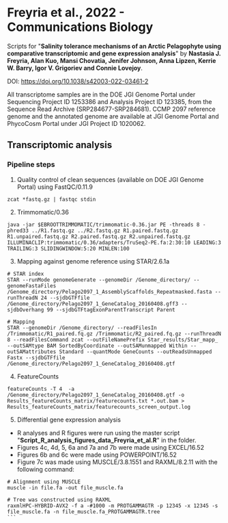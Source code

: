 # Freyria et al., 2022 - Communications Biology

Scripts for "**Salinity tolerance mechanisms of an Arctic Pelagophyte using comparative transcriptomic and gene expression analysis**" 
by **Nastasia J. Freyria, Alan Kuo, Mansi Chovatia, Jenifer Johnson, Anna Lipzen, Kerrie W. Barry, Igor V. Grigoriev and Connie Lovejoy**.

DOI: https://doi.org/10.1038/s42003-022-03461-2

All transcriptome samples are in the DOE JGI Genome Portal under Sequencing Project ID 1253386 and Analysis Project ID 123385, from the Sequence Read Archive (SRP284677-SRP284681). CCMP 2097 reference genome and the annotated genome are available at JGI Genome Portal and PhycoCosm Portal under JGI Project ID 1020062.

## Transcriptomic analysis

### Pipeline steps
1. Quality control of clean sequences (available on DOE JGI Genome Portal) using FastQC/0.11.9
```
zcat *fastq.gz | fastqc stdin
```
2. Trimmomatic/0.36
```
java -jar $EBROOTTRIMMOMATIC/trimmomatic-0.36.jar PE -threads 8 -phred33 ../R1.fastq.gz ../R2.fastq.gz R1.paired.fastq.gz R1.unpaired.fastq.gz R2.paired.fastq.gz R2.unpaired.fastq.gz ILLUMINACLIP:trimmomatic/0.36/adapters/TruSeq2-PE.fa:2:30:10 LEADING:3 TRAILING:3 SLIDINGWINDOW:5:20 MINLEN:100
```
3. Mapping against genome reference using STAR/2.6.1a
```
# STAR index
STAR --runMode genomeGenerate --genomeDir /Genome_directory/ --genomeFastaFiles /Genome_directory/Pelago2097_1_AssemblyScaffolds_Repeatmasked.fasta --runThreadN 24 --sjdbGTFfile /Genome_directory/Pelago2097_1_GeneCatalog_20160408.gff3 --sjdbOverhang 99 --sjdbGTFtagExonParentTranscript Parent

# Mapping
STAR --genomeDir /Genome_directory/ --readFilesIn /Trimmomatic/R1_paired.fq.gz /Trimmomatic/R2_paired.fq.gz --runThreadN 8 --readFilesCommand zcat --outFileNamePrefix Star_results/Star_mapp_ --outSAMtype BAM SortedByCoordinate --outSAMunmapped Within --outSAMattributes Standard --quantMode GeneCounts --outReadsUnmapped Fastx --sjdbGTFfile /Genome_directory/Pelago2097_1_GeneCatalog_20160408.gtf
```
4. FeatureCounts
```
featureCounts -T 4  -a /Genome_directory/Pelago2097_1_GeneCatalog_20160408.gtf -o Results_featureCounts_matrix/featurecounts.txt *.out.bam >  Results_featureCounts_matrix/featurecounts_screen_output.log
```
5. Differential gene expression analysis
- R analyses and R figures were run using the master script "**Script_R_analysis_figures_data_Freyria_et_al.R**" in the folder.
- Figures 4c, 4d, 5, 6a and 7a and 7b were made using EXCEL/16.52
- Figures 6b and 6c were made using POWERPOINT/16.52
- Figure 7c was made using MUSCLE/3.8.1551 and RAXML/8.2.11 with the following command:
````
# Alignment using MUSCLE
muscle -in file.fa -out file_muscle.fa

# Tree was constructed using RAXML
raxmlHPC-HYBRID-AVX2 -f a -#1000 -m PROTGAMMAGTR -p 12345 -x 12345 -s file_muscle.fa -n file_muscle.fa_PROTGAMMAGTR.tree
```
